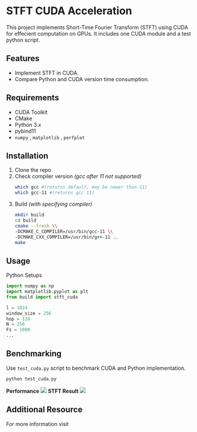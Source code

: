 # STFT CUDA Acceleration
This project implements Short-Time Fourier Transform (STFT) using CUDA for effecient computation on GPUs. 
It includes one CUDA module and a test python script.

## Features
* Implement STFT in CUDA.
* Compare Python and CUDA version time consumption.

## Requirements
* CUDA Toolkit
* CMake
* Python 3.x
* pybind11
* `numpy` , `matplotlib` , `perfplot`
## Installation
1. Clone the repo
2. Check compiler version *(gcc after 11 not supported)*
    ```bash
    which gcc #(returns default, may be newer than 11)
    which gcc-11 #(returns gcc 11)
    ```
4. Build *(with specifying compiler)*
    ```bash
    mkdir build
    cd build
    cmake --fresh \\
    -DCMAKE_C_COMPILER=/usr/bin/gcc-11 \\
    -DCMAKE_CXX_COMPILER=/usr/bin/g++-11 ..
    make
    ```
## Usage
Python Setups
```python
import numpy as np
import matplotlib.pyplot as plt
from build import stft_cuda

l = 1024
window_size = 256
hop = 128
N = 256
Fs = 1000
...
```
## Benchmarking
Use `test_cuda.py` script to benchmark CUDA and Python implementation.
```bash
python test_cuda.py
```
**Performance**
![](https://wdnmd-nft.infura-ipfs.io/ipfs/QmPESJ5B3u8DDXEAhJfjptSgN4EDrwBfevwqiBabmyGBZi)
**STFT Result**
![](https://wdnmd-nft.infura-ipfs.io/ipfs/QmSrSaUvpgPUEJkopTqVHTycXs1izC4SiLRLhixyH5vECD)
## Additional Resource
For more information visit 
